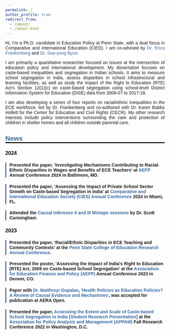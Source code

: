 ```yaml
---
permalink: /
author_profile: true
redirect_from:
  - /about/
  - /about.html
---
```

<html lang="en">
<head>
  <style>
   body {
  	font-family: 'Arial', sans-serif;
  	color: ##000000;
	}
	h1 {
  	color: ##000000;
	}
	a {
  	color: #396AA1;
  	text-decoration: none;
	}
	a:hover {
  	color: #396AA1;
	}
	.news-heading {
	color: #396AA1;
   	border-bottom: 3px solid #000000 !important;
	}
	h3 {
  	color: #000000;
	margin-bottom: 5px;
	}
	.news-item {
  	margin-bottom: 10px;
  	border-left: 3px solid #396AA1;
  	padding-left: 10px;
	}
  </style>
</head>
<body>

<p align="justify">Hi, I’m a Ph.D. candidate in Education Policy at Penn State, with a dual focus in Comparative and International Education (CIED). I am co-advised by <a href="https://sites.psu.edu/frankenberg/">Dr. Erica Frankenberg</a> and <a href="https://sites.google.com/site/sooyongbyunshomepage/home">Dr. Soo-yong Byun</a>.</p>
   
<p align="justify">I am primarily a quantitative researcher focused on issues at the intersection of education policy and international development. My dissertation focuses on caste-based inequalities and segregation in Indian schools. It aims to measure school segregation in India, assess disparities in school infrastructural and learning facilities, as well as study the impact of the Right to Education (RTE) Act’s Section 12(1)(c) on caste-based segregation using school-level District Information System for Education (DISE) data from 2006-07 to 2017-18.</p>

<p align="justify">I am also developing a series of four reports on racial/ethnic inequalities in the ECE workforce, led by Dr. Frankenberg and co-authored with Dr. Karen Babbs Hollett for the Center for Education and Civil Rights (CECR). My other research interests include policy interventions surrounding the care and protection of children in shelter homes and all children outside parental care.</p>
	 
<h2 class="news-heading">News</h2>

<h3>2024</h3>
  <div class="news-item">
	<h4>Presented the paper, 'Investigating Mechanisms Contributing to Racial-Ethnic Disparities in Wages and Benefits of ECE Teachers' at <a href="https://aefpweb.org/">AEFP</a> Annual Conference 2024 in Baltimore, MD.</h4>
  </div>
 
  <div class="news-item">
	<h4>Presented the paper, 'Assessing the Impact of Private School Sector Growth on Caste-based Segregation in India' at <a href="https://conference.cies.us/">Comparative and International Education Society (CIES) Annual Conference</a> 2024 in Miami, FL.</h4>
  </div>

  <div class="news-item">
	<h4>Attended the <a href="https://www.mixtapesessions.io/sessions/">Causal Inference II and III Mixtape sessions</a> by Dr. Scott Cunningham</h4>
  </div>

 <h3>2023</h3>

  <div class="news-item">
	<h4>Presented the paper, 'Racial/Ethnic Disparities in ECE Teaching and Community Contexts' at the <a href="https://ed.psu.edu/college-education-research-conference-2023">Penn State College of Education Research Annual Conference</a>.</h4>
  </div>
 
  <div class="news-item">
	<h4>Presented the poster, 'Assessing the Impact of India's Right to Education (RTE) Act, 2009 on Caste-based School Segregation' at the <a href="https://aefpweb.org/">Association for Education Finance and Policy (AEFP)</a> Annual Conference 2023 in Denver, CO.</h4>
  </div>

<div class="news-item">
	<h4> Paper with <a href="https://maithreyigopalan.mystrikingly.com/?">Dr. Maithreyi Gopalan</a>, <a href="[https://aefpweb.org/](https://journals.sagepub.com/doi/full/10.1177/23328584231177616)">'Health Policies as Education Policies? A Review of Causal Evidence and Mechanisms'</a>, was accepted for publication at AERA Open.</h4>
  </div>
 
  <div class="news-item">
	<h4>Presented the paper, <a href="https://appam.confex.com/appam/2022/meetingapp.cgi/Paper/46135">Assessing the Extent and Scale of Caste-based School Segregation in India [Student Research Presentation]</a> at the <a href="https://www.appam.org/about-appam/">Association for Policy Analysis and Management (APPAM)</a> Fall Research Conference 2022 in Washington, D.C.</h4>
 </div>

</body>
</html>
